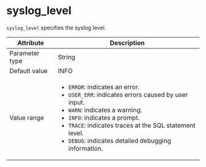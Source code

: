 # syslog_level

`syslog_level` specifies the syslog level.

| Attribute | Description |
|----------|---------|
| Parameter type | String |
| Default value | INFO |
| Value range | <ul><li>`ERROR`: indicates an error. </li><li>`USER_ERR`: indicates errors caused by user input.</li><li>`WARN`: indicates a warning. </li><li>`INFO`: indicates a prompt. </li><li>`TRACE`: indicates traces at the SQL statement level. </li><li>`DEBUG`: indicates detailed debugging information. </li></ul> |
